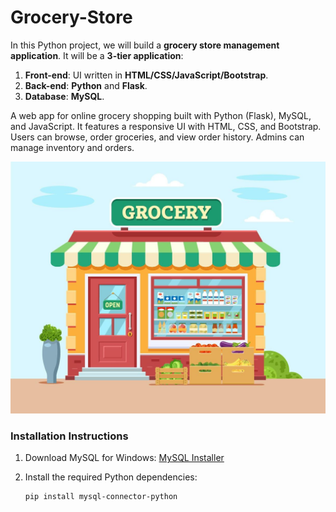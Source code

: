 # Grocery-Store

In this Python project, we will build a **grocery store management application**. It will be a **3-tier application**:

1. **Front-end**: UI written in **HTML/CSS/JavaScript/Bootstrap**.
2. **Back-end**: **Python** and **Flask**.
3. **Database**: **MySQL**.

A web app for online grocery shopping built with Python (Flask), MySQL, and JavaScript. It features a responsive UI with HTML, CSS, and Bootstrap. Users can browse, order groceries, and view order history. Admins can manage inventory and orders.

![](homepage.JPG)

### Installation Instructions

1. Download MySQL for Windows: [MySQL Installer](https://dev.mysql.com/downloads/installer/)
2. Install the required Python dependencies:

   ```bash
   pip install mysql-connector-python
